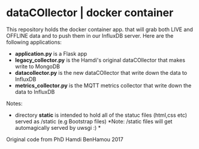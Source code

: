 # dataCOllector | docker container #

This repository holds the docker container app. that will grab both LIVE and OFFLINE data and to push them in our InfluxDB server.
Here are the following applications:

  - **application.py** is a Flask app
  - **legacy_collector.py** is the Hamdi's original dataCOllector that makes write to MongoDB
  - **datacollector.py** is the new dataCOllector that write down the data to InfluxDB
  - **metrics_collector.py** is the MQTT metrics collector that write down the data to InfluxDB

Notes:
  - directory **static** is intended to hold all of the statuc files (html,css etc) served as /static (e.g Bootstrap files)
*Note: /static files will get automagically served by uwsgi :) *


Original code from PhD Hamdi BenHamou 2017

